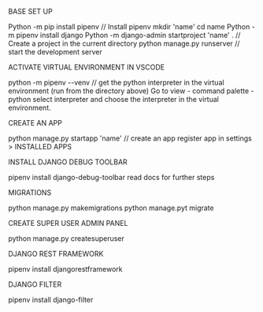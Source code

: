 BASE SET UP

Python -m pip install pipenv // Install pipenv
mkdir 'name'
cd name
Python -m pipenv install django
Python -m django-admin startproject 'name' . // Create a project in the current directory
python manage.py runserver  // start the development server

ACTIVATE VIRTUAL ENVIRONMENT IN VSCODE

python -m pipenv --venv  // get the python interpreter in the virtual environment (run from the directory above)
Go to view - command palette - python select interpreter and choose the interpreter in the virtual environment.

CREATE AN APP

python manage.py startapp 'name' // create an app
register app in settings > INSTALLED APPS

INSTALL DJANGO DEBUG TOOLBAR

pipenv install django-debug-toolbar
read docs for further steps

MIGRATIONS

python manage.py makemigrations
python manage.pyt migrate

CREATE SUPER USER ADMIN PANEL

python manage.py createsuperuser

DJANGO REST FRAMEWORK

pipenv install djangorestframework

DJANGO FILTER

pipenv install django-filter


